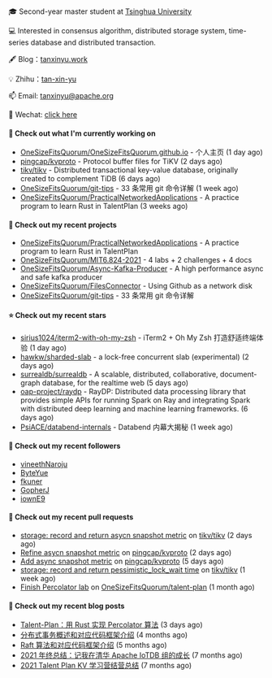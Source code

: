🎓 Second-year master student at [Tsinghua University](https://www.tsinghua.edu.cn/)

💻 Interested in consensus algorithm, distributed storage system, time-series database and distributed transaction.

🖋 Blog：[tanxinyu.work](https://tanxinyu.work)

💡 Zhihu：[tan-xin-yu](https://www.zhihu.com/people/tan-xin-yu-22)

📫 Email: [tanxinyu@apache.org](mailto:tanxinyu@apache.org)

💬 Wechat: [click here](https://github.com/LebronAl/LebronAl/issues/1)

#### 👷 Check out what I'm currently working on

- [OneSizeFitsQuorum/OneSizeFitsQuorum.github.io](https://github.com/OneSizeFitsQuorum/OneSizeFitsQuorum.github.io) - 个人主页 (1 day ago)
- [pingcap/kvproto](https://github.com/pingcap/kvproto) - Protocol buffer files for TiKV (2 days ago)
- [tikv/tikv](https://github.com/tikv/tikv) - Distributed transactional key-value database, originally created to complement TiDB (6 days ago)
- [OneSizeFitsQuorum/git-tips](https://github.com/OneSizeFitsQuorum/git-tips) - 33 条常用 git 命令详解 (1 week ago)
- [OneSizeFitsQuorum/PracticalNetworkedApplications](https://github.com/OneSizeFitsQuorum/PracticalNetworkedApplications) - A practice program to learn Rust in TalentPlan (3 weeks ago)

#### 🌱 Check out my recent projects

- [OneSizeFitsQuorum/PracticalNetworkedApplications](https://github.com/OneSizeFitsQuorum/PracticalNetworkedApplications) - A practice program to learn Rust in TalentPlan
- [OneSizeFitsQuorum/MIT6.824-2021](https://github.com/OneSizeFitsQuorum/MIT6.824-2021) - 4 labs &#43; 2 challenges &#43; 4 docs
- [OneSizeFitsQuorum/Async-Kafka-Producer](https://github.com/OneSizeFitsQuorum/Async-Kafka-Producer) - A high performance async and safe kafka producer
- [OneSizeFitsQuorum/FilesConnector](https://github.com/OneSizeFitsQuorum/FilesConnector) - Using Github as a network disk
- [OneSizeFitsQuorum/git-tips](https://github.com/OneSizeFitsQuorum/git-tips) - 33 条常用 git 命令详解

#### ⭐ Check out my recent stars

- [sirius1024/iterm2-with-oh-my-zsh](https://github.com/sirius1024/iterm2-with-oh-my-zsh) - iTerm2 &#43; Oh My Zsh 打造舒适终端体验 (1 day ago)
- [hawkw/sharded-slab](https://github.com/hawkw/sharded-slab) - a lock-free concurrent slab (experimental) (2 days ago)
- [surrealdb/surrealdb](https://github.com/surrealdb/surrealdb) - A scalable, distributed, collaborative, document-graph database, for the realtime web (5 days ago)
- [oap-project/raydp](https://github.com/oap-project/raydp) - RayDP: Distributed data processing library that provides simple APIs for running Spark on Ray and integrating Spark with distributed deep learning and machine learning frameworks.  (6 days ago)
- [PsiACE/databend-internals](https://github.com/PsiACE/databend-internals) - Databend 内幕大揭秘 (1 week ago)

#### 👯 Check out my recent followers

- [vineethNaroju](https://github.com/vineethNaroju)
- [ByteYue](https://github.com/ByteYue)
- [fkuner](https://github.com/fkuner)
- [GopherJ](https://github.com/GopherJ)
- [iownE9](https://github.com/iownE9)

#### 🔨 Check out my recent pull requests

- [storage: record and return asycn snapshot metric](https://github.com/tikv/tikv/pull/13358) on [tikv/tikv](https://github.com/tikv/tikv) (2 days ago)
- [Refine asycn snapshot metric](https://github.com/pingcap/kvproto/pull/978) on [pingcap/kvproto](https://github.com/pingcap/kvproto) (2 days ago)
- [Add async snapshot metric](https://github.com/pingcap/kvproto/pull/974) on [pingcap/kvproto](https://github.com/pingcap/kvproto) (5 days ago)
- [storage: record and return pessimistic_lock_wait time](https://github.com/tikv/tikv/pull/13309) on [tikv/tikv](https://github.com/tikv/tikv) (1 week ago)
- [Finish Percolator lab](https://github.com/OneSizeFitsQuorum/talent-plan/pull/1) on [OneSizeFitsQuorum/talent-plan](https://github.com/OneSizeFitsQuorum/talent-plan) (1 month ago)

#### 📜 Check out my recent blog posts

- [Talent-Plan：用 Rust 实现 Percolator 算法](https://tanxinyu.work/percolator-in-rust/) (3 days ago)
- [分布式事务概述和对应代码框架介绍](https://tanxinyu.work/talent-plan-transaction-talk/) (4 months ago)
- [Raft 算法和对应代码框架介绍](https://tanxinyu.work/talent-plan-raft-talk/) (5 months ago)
- [2021 年终总结：记我在清华 Apache IoTDB 组的成长](https://tanxinyu.work/2021-annual-summary/) (7 months ago)
- [2021 Talent Plan KV 学习营结营总结](https://tanxinyu.work/tinykv/) (7 months ago)
